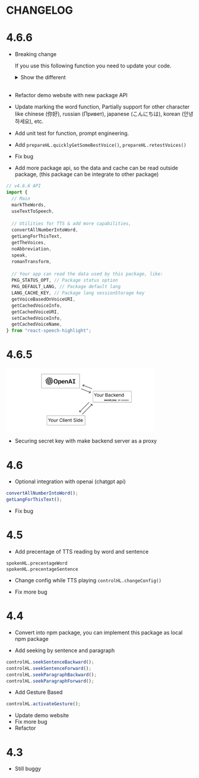 # CHANGELOG

# 4.6.6

- Breaking change
  
  If you use this following function you need to update your code.

    <details>
    <summary>Show the different</summary>

    New:

    ```js
    controlHL.play(textEl.current, callbackDone, actionConfig);
    ```

    Old 

    ```js
    controlHL.play(textEl.current, voiceURI, callbackDone, actionConfig);
    ```    

    <br/>
    <br/>

    New:
    ```js
     controlHL.activateGesture(textEl.current, callback, {
        // config
        lang: lang,
      });
    ```

    Old:
    ```js
     controlHL.activateGesture(textEl.current, voiceURI, callback, {
        // config
        lang: lang,
      });
    ```

    </details>

    <br/>

- Refactor demo website with new package API
- Update marking the word function, Partially support for other character like chinese (你好), russian (Привет), japanese (こんにちは), korean (안녕하세요), etc.
- Add unit test for function, prompt engineering.
- Add `prepareHL.quicklyGetSomeBestVoice()`, `prepareHL.retestVoices()`
- Fix bug
- Add more package api, so the data and cache can be read outside package, (this package can be integrate to other package)

```jsx
// v4.6.6 API
import {
  // Main
  markTheWords,
  useTextToSpeech,

  // Utilities for TTS & add more capabilities,
  convertAllNumberIntoWord,
  getLangForThisText,
  getTheVoices,
  noAbbreviation,
  speak,
  romanTransform,

  // Your app can read the data used by this package, like:
  PKG_STATUS_OPT, // Package status option
  PKG_DEFAULT_LANG, // Package default lang
  LANG_CACHE_KEY, // Package lang sessionStorage key
  getVoiceBasedOnVoiceURI,
  getCachedVoiceInfo,
  getCachedVoiceURI,
  setCachedVoiceInfo,
  getCachedVoiceName,
} from "react-speech-highlight";
```

# 4.6.5

<img src="img/chat_gpt_api.png" alt="Backend" style="max-width:400px" />

- Securing secret key with make backend server as a proxy

# 4.6

- Optional integration with openai (chatgpt api)

```jsx
convertAllNumberIntoWord();
getLangForThisText();
```

- Fix bug

# 4.5

- Add precentage of TTS reading by word and sentence

```
spokenHL.precentageWord
spokenHL.precentageSentence
```

- Change config while TTS playing `controlHL.changeConfig()`

- Fix more bug

# 4.4

- Convert into npm package, you can implement this package as local npm package

- Add seeking by sentence and paragraph

```jsx
controlHL.seekSentenceBackward();
controlHL.seekSentenceForward();
controlHL.seekParagraphBackward();
controlHL.seekParagraphForward();
```

- Add Gesture Based

```jsx
controlHL.activateGesture();
```

- Update demo website
- Fix more bug
- Refactor

# 4.3

- Still buggy
